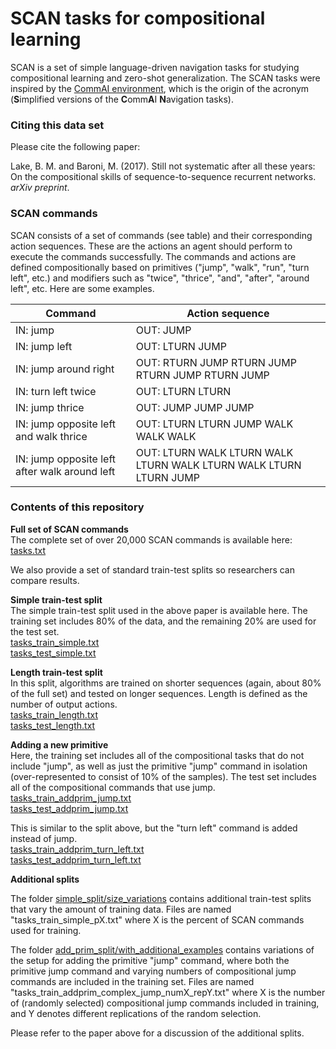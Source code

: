 # SCAN tasks for  compositional learning

SCAN is a set of simple language-driven navigation tasks for studying compositional learning and zero-shot generalization. The SCAN tasks were inspired by the [CommAI environment](https://github.com/facebookresearch/CommAI-env), which is the origin of the acronym (**S**implified versions of the **C**omm**A**I **N**avigation tasks).

### Citing this data set
Please cite the following paper:

Lake, B. M. and Baroni, M. (2017). Still not systematic after all these years: On the compositional skills of sequence-to-sequence recurrent networks. _arXiv preprint_.

### SCAN commands

SCAN consists of a set of commands (see table) and their corresponding action sequences. These are the actions an agent should perform to execute the commands successfully. The commands and actions are defined compositionally based on primitives ("jump", "walk", "run", "turn left", etc.) and modifiers such as "twice", "thrice", "and", "after", "around left", etc. Here are some examples.

|Command | Action sequence |
| --- | --- | 
| IN: jump                |                       OUT: JUMP |
| IN: jump left            |                       OUT:  LTURN JUMP | 
| IN: jump around right       |                   OUT: RTURN JUMP RTURN JUMP RTURN JUMP RTURN JUMP |
| IN: turn left twice          |                  OUT: LTURN LTURN |
| IN: jump thrice               |                 OUT: JUMP JUMP JUMP | 
| IN: jump opposite left and walk thrice   |      OUT: LTURN LTURN JUMP WALK WALK WALK | 
| IN: jump opposite left after walk around left | OUT: LTURN WALK LTURN WALK LTURN WALK LTURN WALK LTURN LTURN JUMP |

### Contents of this repository 

**Full set of SCAN commands**    
The complete set of over 20,000 SCAN commands is available here:   
[tasks.txt](tasks.txt)

We also provide a set of standard train-test splits so researchers can compare results.

**Simple train-test split**    
The simple train-test split used in the above paper is available here.
The training set includes 80% of the data, and the remaining 20% are used for the test set.    
[tasks_train_simple.txt](simple_split/tasks_train_simple.txt)    
[tasks_test_simple.txt](simple_split/tasks_test_simple.txt)

**Length train-test split**    
In this split, algorithms are trained on shorter sequences (again, about 80% of the full set) and tested on longer sequences. Length is defined as the number of output actions.    
[tasks_train_length.txt](simple_split/tasks_train_length.txt)   
[tasks_test_length.txt](simple_split/tasks_test_length.txt)

**Adding a new primitive**    
Here, the training set includes all of the compositional tasks that do not include "jump", as well as
just the primitive "jump" command in isolation (over-represented to consist of 10% of the samples). The test set includes all of the compositional commands that use jump.    
[tasks_train_addprim_jump.txt](add_prim_split/tasks_train_addprim_jump.txt)    
[tasks_test_addprim_jump.txt](add_prim_split/tasks_test_addprim_jump.txt)

This is similar to the split above, but the "turn left" command is added instead of jump.    
[tasks_train_addprim_turn_left.txt](add_prim_split/tasks_train_addprim_turn_left.txt)   
[tasks_test_addprim_turn_left.txt](add_prim_split/tasks_test_addprim_turn_left.txt)

**Additional splits**

The folder [simple_split/size_variations](simple_split/size_variations) contains additional train-test splits that vary the amount of training data. Files are named "tasks_train_simple_pX.txt" where X is the percent of SCAN commands used for training.

The folder [add_prim_split/with_additional_examples](add_prim_split/with_additiona_examples) contains variations of the setup for adding the primitive "jump" command, where both the primitive jump command and varying numbers of compositional jump commands are included in the training set. Files are named "tasks_train_addprim_complex_jump_numX_repY.txt" where X is the number of (randomly selected) compositional jump commands included in training, and Y denotes different replications of the random selection.

Please refer to the paper above for a discussion of the additional splits.
